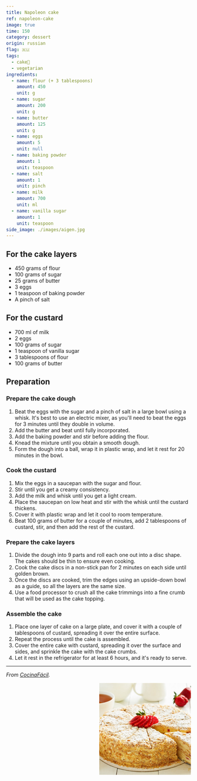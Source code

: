 ```yaml
---
title: Napoleon cake
ref: napoleon-cake
image: true
time: 150
category: dessert
origin: russian
flag: 🇷🇺
tags:
  - cake🍰
  - vegetarian
ingredients:
  - name: flour (+ 3 tablespoons)
    amount: 450
    unit: g
  - name: sugar
    amount: 200
    unit: g
  - name: butter
    amount: 125
    unit: g
  - name: eggs
    amount: 5
    unit: null
  - name: baking powder
    amount: 1
    unit: teaspoon
  - name: salt
    amount: 1
    unit: pinch
  - name: milk
    amount: 700
    unit: ml
  - name: vanilla sugar
    amount: 1
    unit: teaspoon
side_image: ./images/aigen.jpg
---
```


## For the cake layers
- 450 grams of flour
- 100 grams of sugar
- 25 grams of butter
- 3 eggs
- 1 teaspoon of baking powder
- A pinch of salt

## For the custard
- 700 ml of milk
- 2 eggs
- 100 grams of sugar
- 1 teaspoon of vanilla sugar
- 3 tablespoons of flour
- 100 grams of butter

## Preparation

### Prepare the cake dough
1. Beat the eggs with the sugar and a pinch of salt in a large bowl using a whisk. It's best to use an electric mixer, as you'll need to beat the eggs for 3 minutes until they double in volume. 
2. Add the butter and beat until fully incorporated. 
3. Add the baking powder and stir before adding the flour. 
4. Knead the mixture until you obtain a smooth dough.
5. Form the dough into a ball, wrap it in plastic wrap, and let it rest for 20 minutes in the bowl.

### Cook the custard
1. Mix the eggs in a saucepan with the sugar and flour. 
2. Stir until you get a creamy consistency. 
3. Add the milk and whisk until you get a light cream. 
4. Place the saucepan on low heat and stir with the whisk until the custard thickens. 
5. Cover it with plastic wrap and let it cool to room temperature. 
6. Beat 100 grams of butter for a couple of minutes, add 2 tablespoons of custard, stir, and then add the rest of the custard.

### Prepare the cake layers
1. Divide the dough into 9 parts and roll each one out into a disc shape. The cakes should be thin to ensure even cooking.
2. Cook the cake discs in a non-stick pan for 2 minutes on each side until golden brown. 
3. Once the discs are cooked, trim the edges using an upside-down bowl as a guide, so all the layers are the same size.
4. Use a food processor to crush all the cake trimmings into a fine crumb that will be used as the cake topping.

### Assemble the cake
1. Place one layer of cake on a large plate, and cover it with a couple of tablespoons of custard, spreading it over the entire surface. 
2. Repeat the process until the cake is assembled. 
3. Cover the entire cake with custard, spreading it over the surface and sides, and sprinkle the cake with the cake crumbs. 
4. Let it rest in the refrigerator for at least 6 hours, and it's ready to serve.

---

_From [CocinaFácil](https://www.lecturas.com/recetas/actualidad/tarta-napoleon-irresistible-receta-rusa-milhojas-bizcocho-sin-horno_11736)._

<img src="images/napoleon_cake.jpg" style="width:250px; float:right;"/>